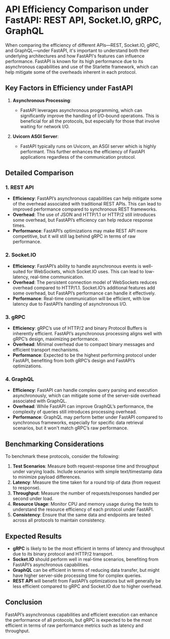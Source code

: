 # API Efficiency Comparison under FastAPI: REST API, Socket.IO, gRPC, GraphQL

When comparing the efficiency of different APIs—REST, Socket.IO, gRPC, and GraphQL—under FastAPI, it's important to understand both their underlying architectures and how FastAPI's features can influence performance. FastAPI is known for its high performance due to its asynchronous capabilities and use of the Starlette framework, which can help mitigate some of the overheads inherent in each protocol.

## Key Factors in Efficiency under FastAPI

1. **Asynchronous Processing**:
   - FastAPI leverages asynchronous programming, which can significantly improve the handling of I/O-bound operations. This is beneficial for all the protocols, but especially for those that involve waiting for network I/O.

2. **Uvicorn ASGI Server**:
   - FastAPI typically runs on Uvicorn, an ASGI server which is highly performant. This further enhances the efficiency of FastAPI applications regardless of the communication protocol.

## Detailed Comparison

### 1. REST API
- **Efficiency**: FastAPI’s asynchronous capabilities can help mitigate some of the overhead associated with traditional REST APIs. This can lead to improved performance compared to synchronous REST frameworks.
- **Overhead**: The use of JSON and HTTP/1.1 or HTTP/2 still introduces some overhead, but FastAPI’s efficiency can help reduce response times.
- **Performance**: FastAPI’s optimizations may make REST API more competitive, but it will still lag behind gRPC in terms of raw performance.

### 2. Socket.IO
- **Efficiency**: FastAPI’s ability to handle asynchronous events is well-suited for WebSockets, which Socket.IO uses. This can lead to low-latency, real-time communication.
- **Overhead**: The persistent connection model of WebSockets reduces overhead compared to HTTP/1.1. Socket.IO’s additional features add some overhead, but FastAPI’s performance can handle it effectively.
- **Performance**: Real-time communication will be efficient, with low latency due to FastAPI’s handling of asynchronous I/O.

### 3. gRPC
- **Efficiency**: gRPC’s use of HTTP/2 and binary Protocol Buffers is inherently efficient. FastAPI’s asynchronous processing aligns well with gRPC’s design, maximizing performance.
- **Overhead**: Minimal overhead due to compact binary messages and efficient transport mechanisms.
- **Performance**: Expected to be the highest performing protocol under FastAPI, benefiting from both gRPC’s design and FastAPI’s optimizations.

### 4. GraphQL
- **Efficiency**: FastAPI can handle complex query parsing and execution asynchronously, which can mitigate some of the server-side overhead associated with GraphQL.
- **Overhead**: While FastAPI can improve GraphQL’s performance, the complexity of queries still introduces processing overhead.
- **Performance**: GraphQL may perform better under FastAPI compared to synchronous frameworks, especially for specific data retrieval scenarios, but it won't match gRPC’s raw performance.

## Benchmarking Considerations

To benchmark these protocols, consider the following:
1. **Test Scenarios**: Measure both request-response time and throughput under varying loads. Include scenarios with simple text/timestamp data to minimize payload differences.
2. **Latency**: Measure the time taken for a round trip of data (from request to response).
3. **Throughput**: Measure the number of requests/responses handled per second under load.
4. **Resource Usage**: Monitor CPU and memory usage during the tests to understand the resource efficiency of each protocol under FastAPI.
5. **Consistency**: Ensure that the same data and endpoints are tested across all protocols to maintain consistency.

## Expected Results

- **gRPC** is likely to be the most efficient in terms of latency and throughput due to its binary protocol and HTTP/2 transport.
- **Socket.IO** should perform well in real-time scenarios, benefiting from FastAPI’s asynchronous capabilities.
- **GraphQL** can be efficient in terms of reducing data transfer, but might have higher server-side processing time for complex queries.
- **REST API** will benefit from FastAPI’s optimizations but will generally be less efficient compared to gRPC and Socket.IO due to higher overhead.

## Conclusion

FastAPI’s asynchronous capabilities and efficient execution can enhance the performance of all protocols, but gRPC is expected to be the most efficient in terms of raw performance metrics such as latency and throughput.
